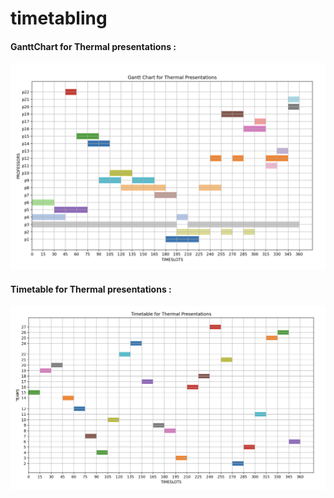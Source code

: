 # timetabling


#### GanttChart for Thermal presentations :
 
![Thermal Slot ganttChart](./images/initial_model_ganttChart.png)

#### Timetable for Thermal presentations :

![Thermal Slot timetable](./images/initial_model_timetable.png)
